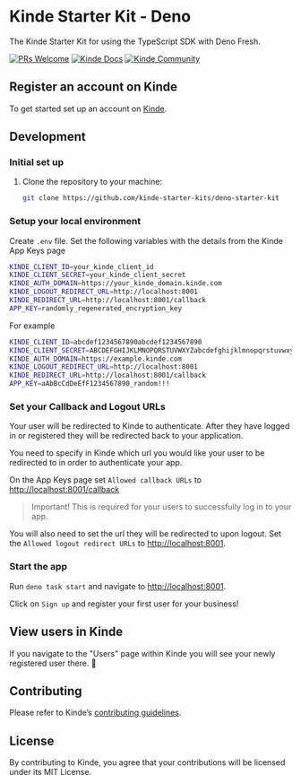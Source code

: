 # Kinde Starter Kit - Deno

The Kinde Starter Kit for using the TypeScript SDK with Deno Fresh.

[![PRs Welcome](https://img.shields.io/badge/PRs-welcome-brightgreen.svg?style=flat-square)](https://makeapullrequest.com) [![Kinde Docs](https://img.shields.io/badge/Kinde-Docs-eee?style=flat-square)](https://kinde.com/docs/developer-tools) [![Kinde Community](https://img.shields.io/badge/Kinde-Community-eee?style=flat-square)](https://thekindecommunity.slack.com)

## Register an account on Kinde

To get started set up an account on [Kinde](https://app.kinde.com/register).

## Development

### Initial set up

1. Clone the repository to your machine:

   ```bash
   git clone https://github.com/kinde-starter-kits/deno-starter-kit
   ```

### Setup your local environment

Create `.env` file. Set the following variables with the details from the Kinde App Keys page

```bash
KINDE_CLIENT_ID=your_kinde_client_id
KINDE_CLIENT_SECRET=your_kinde_client_secret
KINDE_AUTH_DOMAIN=https://your_kinde_domain.kinde.com
KINDE_LOGOUT_REDIRECT_URL=http://localhost:8001
KINDE_REDIRECT_URL=http://localhost:8001/callback
APP_KEY=randomly_regenerated_encryption_key
```

For example

```bash
KINDE_CLIENT_ID=abcdef1234567890abcdef1234567890
KINDE_CLIENT_SECRET=ABCDEFGHIJKLMNOPQRSTUVWXYZabcdefghijklmnopqrstuvwxyz
KINDE_AUTH_DOMAIN=https://example.kinde.com
KINDE_LOGOUT_REDIRECT_URL=http://localhost:8001
KINDE_REDIRECT_URL=http://localhost:8001/callback
APP_KEY=aAbBcCdDeEfF1234567890_random!!!
```

### Set your Callback and Logout URLs

Your user will be redirected to Kinde to authenticate. After they have logged in or registered they will be redirected back to your application.

You need to specify in Kinde which url you would like your user to be redirected to in order to authenticate your app.

On the App Keys page set `Allowed callback URLs` to <http://localhost:8001/callback>

> Important! This is required for your users to successfully log in to your app.

You will also need to set the url they will be redirected to upon logout. Set the `Allowed logout redirect URLs` to <http://localhost:8001>.

### Start the app

Run `deno task start` and navigate to <http://localhost:8001>.

Click on `Sign up` and register your first user for your business!

## View users in Kinde

If you navigate to the "Users" page within Kinde you will see your newly registered user there. 🚀

## Contributing

Please refer to Kinde’s [contributing guidelines](https://github.com/kinde-oss/.github/blob/489e2ca9c3307c2b2e098a885e22f2239116394a/CONTRIBUTING.md).

## License

By contributing to Kinde, you agree that your contributions will be licensed under its MIT License.
